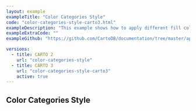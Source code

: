 ```yaml
---
layout: example
exampleTitle: "Color Categories Style"
code: "color-categories-style-carto3.html"
exampleDescription: "This example shows how to apply different fill colors to polygon features depending on attribute values."
exampleExtraCode: ""
exampleGithub: "https://github.com/CartoDB/documentation/tree/master/app/content/deck-gl/examples/styling/color-categories-style-carto3.html"

versions:
  - title: CARTO 2
    url: "color-categories-style"
  - title: CARTO 3
    url: "color-categories-style-carto3"
    active: true
---
```

## Color Categories Style